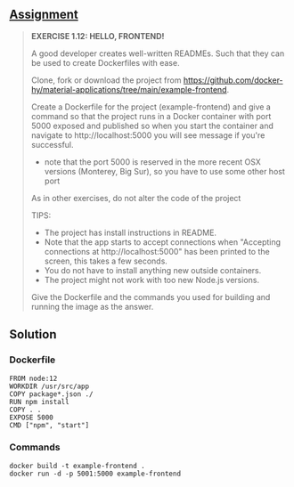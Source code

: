 ## [Assignment](https://courses.mooc.fi/org/uh-cs/courses/devops-with-docker/chapter-2/utilizing-tools-from-the-registry#0679c676-3257-4c41-86e1-aa0db93b6977)

> **EXERCISE 1.12: HELLO, FRONTEND!**
> 
> A good developer creates well-written READMEs. Such that they can be used to create Dockerfiles with ease.
> 
> Clone, fork or download the project from https://github.com/docker-hy/material-applications/tree/main/example-frontend.
> 
> Create a Dockerfile for the project (example-frontend) and give a command so that the project runs in a Docker container with port 5000 exposed and published so when you start the container and navigate to http://localhost:5000 you will see message if you're successful.
> 
> - note that the port 5000 is reserved in the more recent OSX versions (Monterey, Big Sur), so you have to use some other host port
> 
> As in other exercises, do not alter the code of the project
> 
> TIPS:
> 
> - The project has install instructions in README.
> - Note that the app starts to accept connections when "Accepting connections at http://localhost:5000" has been printed to the screen, this takes a few seconds.
> - You do not have to install anything new outside containers.
> - The project might not work with too new Node.js versions.
>
> Give the Dockerfile and the commands you used for building and running the image as the answer.

## Solution

  ### Dockerfile
  
    FROM node:12
    WORKDIR /usr/src/app
    COPY package*.json ./
    RUN npm install
    COPY . .
    EXPOSE 5000
    CMD ["npm", "start"]

### Commands

    docker build -t example-frontend .
    docker run -d -p 5001:5000 example-frontend

